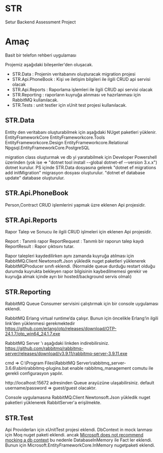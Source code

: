 # STR
Setur Backend Assessment Project
# Amaç
Basit bir telefon rehberi uygulaması

Projemiz aşağıdaki bileşenler'den oluşacak.

* STR.Data : Projenin veritabanını oluşturacak migration projesi 
* STR.Api.PhoneBook : Kişi ve iletişim bilgileri ile ilgili CRUD api servisi olacak
* STR.Api.Reports : Raporlama işlemleri ile ilgili CRUD api servisi olacak
* STR.Reporting : raporların kuyruğa alınması ve hazırlanması için RabbitMQ kullanılacak.
* STR.Tests : unit testler için xUnit test projesi kullanılacak.

## STR.Data 
Entity den veritabanı oluşturabilmek için aşağıdaki NUget paketleri yüklenir.
EntityFrameworkCore 
EntityFrameworkcore.Tools
EntityFrameworkcore.Design
EntityFrameworkcore.Relational
Npgsql.EntityFrameworkCore.PostgreSQL

migration class oluşturmak ve db yi yaratabilmek için 
Developer Powershell üzerinden (yok ise => "dotnet tool install --global dotnet-ef --version 3.x.x") dotnet kurulur.
PS içinde STR.Data dosyasına gelerek 
"dotnet ef migrations add initMigration" migrasyon dosyası oluşturulur.
"dotnet ef database update" database oluşturulur.

## STR.Api.PhoneBook

Person,Contract CRUD işlemlerini yapmak üzre eklenen Api projesidir.

## STR.Api.Reports

Rapor Talep ve Sonucu ile ilgili CRUD işlmeleri için eklenen Api projesidir.

Report : Tanımlı rapor
ReportRequest : Tanımlı bir raporun talep kaydı
ReportResult : Rapor çıktısını tutar.

Rapor talepleri kaydedilirken aynı zamanda kuyruğa atılması için 
RabbitMQ.Client
Newtonsoft.Json yükledik nuget paketleri yüklenerek RabbitMQProducer sınıfı eklendi.
(Normalde queue durduğu restart olduğu durumda kuyrukta bekleyen rapor bilgisinin kaybedilmemesi gerekir ve kuyruğa almak içinde ayrı bir hosted/background servis olmalı)

## STR.Reporting

RabbitMQ Queue Consumer servisini çalıştırmak için bir console uygulaması eklendi.

RabbitMQ Erlang virtual runtime’da çalışır. Bunun için öncelikle Erlang‘in ilgili link’den yüklenmesi gerekmektedir
https://github.com/erlang/otp/releases/download/OTP-24.1.7/otp_win64_24.1.7.exe

RabbitMQ Server 'ı aşağıdaki linkden indirebilirsiniz.
https://github.com/rabbitmq/rabbitmq-server/releases/download/v3.9.11/rabbitmq-server-3.9.11.exe

cmd => C:\Program Files\RabbitMQ Server\rabbitmq_server-3.6.6\sbin\rabbitmq-plugins.bat enable rabbitmq_management
comutu ile gerekli configurasyon yapılır.

 http://localhost:15672  adresinden Queue arayüzüne ulaşabilirsiniz. default username/password => guest/guest olacaktır.
 
Console uygulamasına 
RabbitMQ.Client
Newtonsoft.Json yükledik nuget paketleri yüklenerek RabbitServer'a erişilmekte.

## STR.Test

Api Providerları için xUnitTest projesi eklendi.
DbContext in mock lanması için Moq nuget paketi eklendi.
ancak
<a href="https://docs.microsoft.com/en-us/ef/core/testing/#unit-testing" rel="nofollow">Microsoft does not recommend mocking a db context</a>
bu nedenle  DatabaseInMemory ile Fact ler eklendi.
Bunun için Microsoft.EntityFrameworkCore.InMemory nugetpaketi eklendi.

